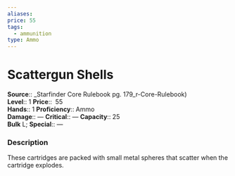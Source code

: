 ```yaml
---
aliases: 
price: 55
tags:
  - ammunition
type: Ammo
---
```


# Scattergun Shells

**Source**:: _Starfinder Core Rulebook pg. 179_r-Core-Rulebook)  
**Level**:: 1
**Price**::  55  
**Hands**:: 1
**Proficiency**:: Ammo  
**Damage**:: —
**Critical**:: —
**Capacity**:: 25  
**Bulk** L;
**Special**:: —

### Description

These cartridges are packed with small metal spheres that scatter when the cartridge explodes.
